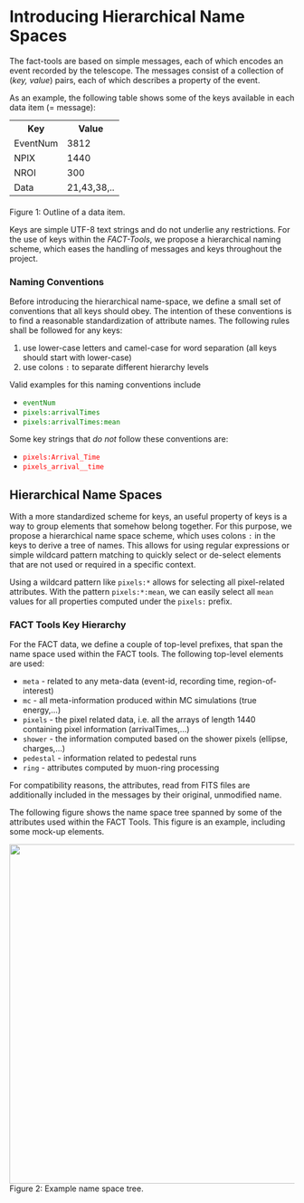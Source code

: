 # Introducing Hierarchical Name Spaces

The fact-tools are based on simple messages, each of which encodes an event
recorded by the telescope. The messages consist of a collection of (*key, value*)
pairs, each of which describes a property of the event.

As an example, the following table shows some of the keys available in each
data item (= message):

<div class="figure">
<table class="dataItem" style="margin: auto;">
	<tr>
		<th>Key</th>
		<th>Value</th>
	</tr>
	<tr><td>EventNum</td><td>3812</td></tr>
	<tr><td>NPIX</td><td>1440</td></tr>
	<tr><td>NROI</td><td>300</td></tr>
	<tr>
		<td>Data</td>
		<td>21,43,38,..</td>
	</tr>
</table>
<div class="caption" style="margin-top: 20px;">Figure 1: Outline of a data item.</div>
</div>

Keys are simple UTF-8 text strings and do not underlie any restrictions. For
the use of keys within the *FACT-Tools*, we propose a hierarchical naming scheme,
which eases the handling of messages and keys throughout the project.



### Naming Conventions

Before introducing the hierarchical name-space, we define a small set of conventions
that all keys should obey. The intention of these conventions is to find a reasonable
standardization of attribute names. The following rules shall be followed for any
keys:

  1. use lower-case letters and camel-case for word separation (all keys should start with lower-case)
  2. use colons `:` to separate different hierarchy levels

Valid examples for this naming conventions include

  - <span style="color: green;">`eventNum`</span>
  - <span style="color: green;">`pixels:arrivalTimes`</span>
  - <span style="color: green;">`pixels:arrivalTimes:mean`</span>

Some key strings that *do not* follow these conventions are:

  - <span style="color: red;">`pixels:Arrival_Time`</span>
  - <span style="color: red;">`pixels_arrival__time`</span>



## Hierarchical Name Spaces

With a more standardized scheme for keys, an useful property of keys is a way to group elements that
somehow belong together. For this purpose, we propose a hierarchical name space scheme, which uses
colons `:` in the keys to derive a tree of names. This allows for using regular expressions or simple
wildcard pattern matching to quickly select or de-select elements that are not used or required in
a specific context.

Using a wildcard pattern like `pixels:*` allows for selecting all pixel-related attributes. With
the pattern `pixels:*:mean`, we can easily select all `mean` values for all properties computed
under the `pixels:` prefix.


### FACT Tools Key Hierarchy

For the FACT data, we define a couple of top-level prefixes, that span the name space used within
the FACT tools. The following top-level elements are used:

   - `meta` - related to any meta-data (event-id, recording time, region-of-interest)
   - `mc` - all meta-information produced within MC simulations (true energy,...)
   - `pixels` - the pixel related data, i.e. all the arrays of length 1440 containing pixel information (arrivalTimes,...)
   - `shower` - the information computed based on the shower pixels (ellipse, charges,...)
   - `pedestal` - information related to pedestal runs
   - `ring` - attributes computed by muon-ring processing

For compatibility reasons, the attributes, read from FITS files are additionally included in the messages 
by their original, unmodified name.

The following figure shows the name space tree spanned by some of the attributes used within the
FACT Tools. This figure is an example, including some mock-up elements.

<div class="figure">
	<img src="../images/name-space-tree.png" style="width: 600px;" />
	<div class="caption">Figure 2: Example name space tree.</div>
</div>